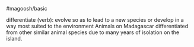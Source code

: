 #magoosh/basic

differentiate (verb): evolve so as to lead to a new species or develop in a way most suited to the 
environment 
Animals on Madagascar differentiated from other similar animal species due to many years of isolation 
on the island. 
